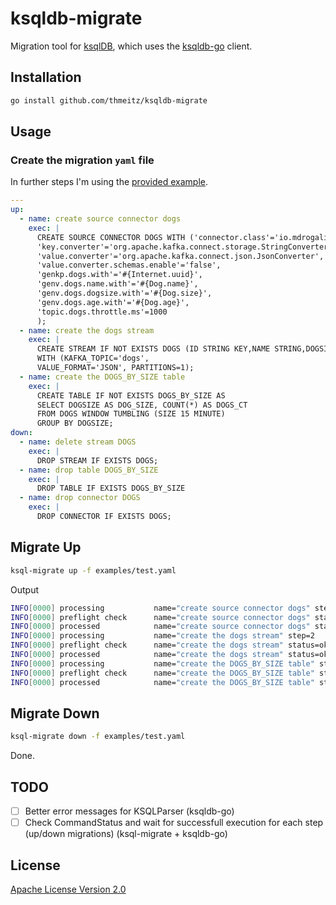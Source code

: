 # ksqldb-migrate

Migration tool for [ksqlDB](https://ksqldb.io), which uses the [ksqldb-go](https://github.com/thmeitz/ksqldb-go) client.

## Installation

```bash
go install github.com/thmeitz/ksqldb-migrate
```

## Usage

### Create the migration `yaml` file

In further steps I'm using the [provided example](examples/test.yaml).

```yaml
---
up:
  - name: create source connector dogs
    exec: |
      CREATE SOURCE CONNECTOR DOGS WITH ('connector.class'='io.mdrogalis.voluble.VolubleSourceConnector',
      'key.converter'='org.apache.kafka.connect.storage.StringConverter',
      'value.converter'='org.apache.kafka.connect.json.JsonConverter',
      'value.converter.schemas.enable'='false',
      'genkp.dogs.with'='#{Internet.uuid}',
      'genv.dogs.name.with'='#{Dog.name}',
      'genv.dogs.dogsize.with'='#{Dog.size}',
      'genv.dogs.age.with'='#{Dog.age}',
      'topic.dogs.throttle.ms'=1000 
      );
  - name: create the dogs stream
    exec: |
      CREATE STREAM IF NOT EXISTS DOGS (ID STRING KEY,NAME STRING,DOGSIZE STRING, AGE STRING) 
      WITH (KAFKA_TOPIC='dogs', 
      VALUE_FORMAT='JSON', PARTITIONS=1);
  - name: create the DOGS_BY_SIZE table
    exec: |
      CREATE TABLE IF NOT EXISTS DOGS_BY_SIZE AS 
      SELECT DOGSIZE AS DOG_SIZE, COUNT(*) AS DOGS_CT 
      FROM DOGS WINDOW TUMBLING (SIZE 15 MINUTE) 
      GROUP BY DOGSIZE;
down:
  - name: delete stream DOGS
    exec: |
      DROP STREAM IF EXISTS DOGS;
  - name: drop table DOGS_BY_SIZE
    exec: |
      DROP TABLE IF EXISTS DOGS_BY_SIZE
  - name: drop connector DOGS
    exec: |
      DROP CONNECTOR IF EXISTS DOGS;
```

## Migrate Up

```bash
ksql-migrate up -f examples/test.yaml
```

Output

```bash
INFO[0000] processing           name="create source connector dogs" step=1
INFO[0000] preflight check      name="create source connector dogs" status=ok step=1
INFO[0000] processed            name="create source connector dogs" status=ok step=1
INFO[0000] processing           name="create the dogs stream" step=2
INFO[0000] preflight check      name="create the dogs stream" status=ok step=2
INFO[0000] processed            name="create the dogs stream" status=ok step=2
INFO[0000] processing           name="create the DOGS_BY_SIZE table" step=3
INFO[0000] preflight check      name="create the DOGS_BY_SIZE table" status=ok step=3
INFO[0000] processed            name="create the DOGS_BY_SIZE table" status=ok step=3
```

## Migrate Down

```bash
ksql-migrate down -f examples/test.yaml
```

Done.

## TODO

- [ ] Better error messages for KSQLParser (ksqldb-go)
- [ ] Check CommandStatus and wait for successfull execution for each step (up/down migrations) (ksql-migrate + ksqldb-go)

## License

[Apache License Version 2.0](LICENSE)
